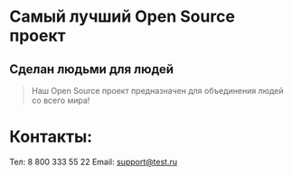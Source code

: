# Самый лучший Open Source проект

## Сделан людьми для людей

> Наш Open Source проект предназначен для объединения людей со всего мира!

# Контакты:

Тел: 8 800 333 55 22
Email: support@test.ru
